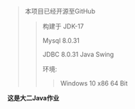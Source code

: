 > 本项目已经开源至GitHub
> >构建于
> >JDK-17 
> >
> >Mysql 8.0.31
> >
> >JDBC 8.0.31
> Java Swing
> >
> >环境:
> >
> >> Windows 10 x86 64 Bit
> >>
> >>
> >> 
> >
**这是大二Java作业**
